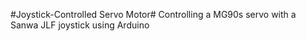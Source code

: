 #Joystick-Controlled Servo Motor#
Controlling a MG90s servo with a Sanwa JLF joystick using Arduino
